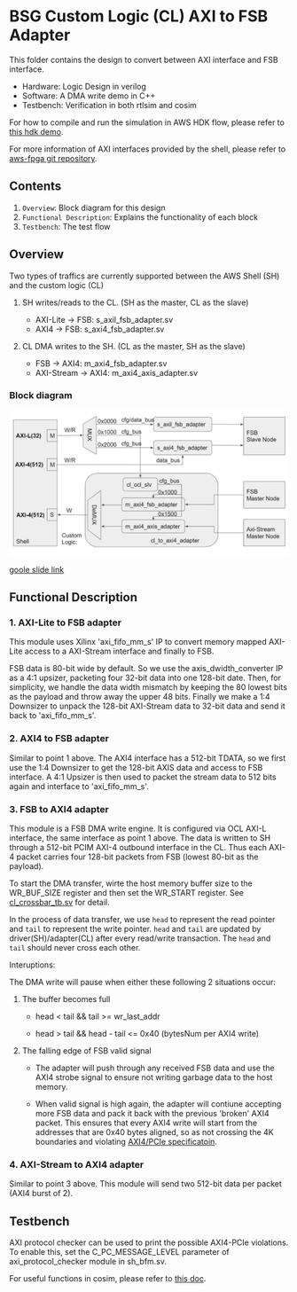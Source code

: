 # BSG Custom Logic (CL) AXI to FSB Adapter

This folder contains the design to convert between AXI interface and FSB interface.

- Hardware: Logic Design in verilog
- Software: A DMA write demo in C++
- Testbench: Verification in both rtlsim and cosim

For how to compile and run the simulation in AWS HDK flow, please refer to [this hdk demo](../cl_hdk/README.md).

For more information of AXI interfaces provided by the shell, please refer to [aws-fpga git repository](https://github.com/aws/aws-fpga/blob/master/hdk/docs/AWS_Shell_Interface_Specification.md).

## Contents

1. `Overview`: Block diagram for this design
2. `Functional Description`: Explains the functionality of each block
3. `Testbench`: The test flow

## Overview

Two types of traffics are currently supported between the AWS Shell (SH) and the custom logic (CL)

1. SH writes/reads to the CL. (SH as the master, CL as the slave)
    - AXI-Lite -> FSB: s_axil_fsb_adapter.sv
    - AXI4 -> FSB: s_axi4_fsb_adapter.sv

2. CL DMA writes to the SH. (CL as the master, SH as the slave)
    - FSB -> AXI4: m_axi4_fsb_adapter.sv
    - AXI-Stream -> AXI4: m_axi4_axis_adapter.sv

### Block diagram

![Diagram](hardware/cl_fsb.jpg)

[goole slide link](https://docs.google.com/presentation/d/1EDS8-JkrU--ctf9R_k9M3MO6HkVmlG01Ve7-Ici_TxU/edit?usp=sharing)

## Functional Description
### 1. AXI-Lite to FSB adapter

This module uses Xilinx 'axi_fifo_mm_s' IP to convert memory mapped AXI-Lite access to a AXI-Stream interface and finally to FSB.

FSB data is 80-bit wide by default. So we use the axis_dwidth_converter IP as a 4:1 upsizer, packeting four 32-bit data into one 128-bit date. Then, for simplicity, we handle the data width mismatch by keeping the 80 lowest bits as the payload and throw away the upper 48 bits. Finally we make a 1:4 Downsizer to unpack the 128-bit AXI-Stream data to 32-bit data and send it back to 'axi_fifo_mm_s'. 

### 2. AXI4 to FSB adapter

Similar to point 1 above. The AXI4 interface has a 512-bit TDATA, so we first use the 1:4 Downsizer to get the 128-bit AXIS data and access to FSB interface. A 4:1 Upsizer is then used to packet the stream data to 512 bits again and interface to 'axi_fifo_mm_s'.

### 3. FSB to AXI4 adapter

This module is a FSB DMA write engine. It is configured via OCL AXI-L interface, the same interface as point 1 above. The data is written to SH through a 512-bit PCIM AXI-4 outbound interface in the CL. Thus each AXI-4 packet carries four 128-bit packets from FSB (lowest 80-bit as the payload). 

To start the DMA transfer, wirte the host memory buffer size to the WR_BUF_SIZE register and then set the WR_START register. See [cl_crossbar_tb.sv](./testbenches/rtlsim/cl_crossbar_tb.sv) for detail.

In the process of data transfer, we use `head` to represent the read pointer and `tail` to represent the write pointer. `head` and `tail` are updated by driver(SH)/adapter(CL) after every read/write transaction. The `head` and `tail` should never cross each other.

Interuptions:

The DMA write will pause when either these following 2 situations occur:

1. The buffer becomes full    
    - head < tail && tail >= wr_last_addr

    - head > tail && head - tail <= 0x40 (bytesNum per AXI4 write)

2. The falling edge of FSB valid signal
    - The adapter will push through any received FSB data and use the AXI4 strobe signal to ensure not writing garbage data to the host memory.

    - When valid signal is high again, the adapter will contiune accepting more FSB data and pack it back with the previous 'broken' AXI4 packet. This ensures that every AXI4 write will start from the addresses that are 0x40 bytes aligned, so as not crossing the 4K boundaries and violating [AXI4/PCIe specificatoin](https://github.com/aws/aws-fpga/blob/master/hdk/docs/AWS_Shell_Interface_Specification.md#axi4-error-handling-for-cl-outbound-transactions).

### 4. AXI-Stream to AXI4 adapter

Similar to point 3 above. This module will send two 512-bit data per packet (AXI4 burst of 2).


## Testbench

AXI protocol checker can be used to print the possible AXI4-PCIe violations. To enable this, set the C_PC_MESSAGE_LEVEL parameter of axi_protocol_checker module in sh_bfm.sv.

For useful functions in cosim, please refer to [this doc](https://github.com/aws/aws-fpga/blob/master/hdk/docs/RTL_Simulating_CL_Designs.md).
